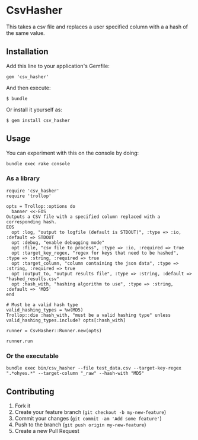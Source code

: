 # CsvHasher

This takes a csv file and replaces a user specified column with a a hash of the same value.

## Installation

Add this line to your application's Gemfile:

    gem 'csv_hasher'

And then execute:

    $ bundle

Or install it yourself as:

    $ gem install csv_hasher

## Usage

You can experiment with this on the console by doing:

    bundle exec rake console

### As a library

    require 'csv_hasher'
    require 'trollop'

    opts = Trollop::options do
      banner <<-EOS
    Outputs a CSV file with a specified column replaced with a corresponding hash.
    EOS
      opt :log, "output to logfile (default is STDOUT)", :type => :io, :default => STDOUT
      opt :debug, "enable debugging mode"
      opt :file, "csv file to process", :type => :io, :required => true
      opt :target_key_regex, "regex for keys that need to be hashed", :type => :string, :required => true
      opt :target_column, "column containing the json data", :type => :string, :required => true
      opt :output_to, "output results file", :type => :string, :default => "hashed_results.csv"
      opt :hash_with, "hashing algorithm to use", :type => :string, :default => 'MD5'
    end

    # Must be a valid hash type
    valid_hashing_types = %w(MD5)
    Trollop::die :hash_with, "must be a valid hashing type" unless valid_hashing_types.include? opts[:hash_with]

    runner = CsvHasher::Runner.new(opts)

    runner.run
    

### Or the executable

    bundle exec bin/csv_hasher --file test_data.csv --target-key-regex ".*ohyes.*" --target-column "_raw" --hash-with "MD5"

## Contributing

1. Fork it
2. Create your feature branch (`git checkout -b my-new-feature`)
3. Commit your changes (`git commit -am 'Add some feature'`)
4. Push to the branch (`git push origin my-new-feature`)
5. Create a new Pull Request
